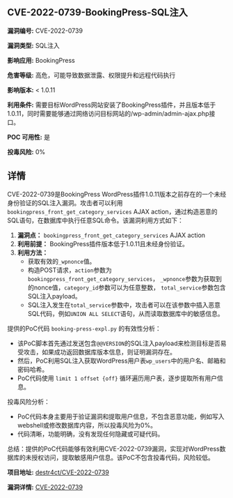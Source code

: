 ## CVE-2022-0739-BookingPress-SQL注入

**漏洞编号:** CVE-2022-0739

**漏洞类型:** SQL注入

**影响应用:** BookingPress

**危害等级:** 高危，可能导致数据泄露、权限提升和远程代码执行

**影响版本:** < 1.0.11

**利用条件:** 需要目标WordPress网站安装了BookingPress插件，并且版本低于1.0.11，同时需要能够通过网络访问目标网站的/wp-admin/admin-ajax.php接口。

**POC 可用性:** 是

**投毒风险:** 0%

## 详情

CVE-2022-0739是BookingPress WordPress插件1.0.11版本之前存在的一个未经身份验证的SQL注入漏洞。攻击者可以利用`bookingpress_front_get_category_services` AJAX action，通过构造恶意的SQL语句，在数据库中执行任意SQL命令。该漏洞利用方式如下：

1.  **漏洞点：** `bookingpress_front_get_category_services` AJAX action
2.  **利用前提：** BookingPress插件版本低于1.0.11且未经身份验证。
3.  **利用方法：**
    *   获取有效的`_wpnonce`值。
    *   构造POST请求，`action`参数为`bookingpress_front_get_category_services`， `_wpnonce`参数为获取到的nonce值，`category_id`参数可以为任意整数， `total_service`参数包含SQL注入payload。
    *   SQL注入发生在`total_service`参数中，攻击者可以在该参数中插入恶意SQL代码，例如`UNION ALL SELECT`语句，从而读取数据库中的敏感信息。

提供的PoC代码 `booking-press-expl.py` 的有效性分析：

*   该PoC脚本首先通过发送包含`@@VERSION`的SQL注入payload来检测目标是否易受攻击，如果成功返回数据库版本信息，则证明漏洞存在。
*   然后，PoC利用SQL注入获取WordPress用户表`wp_users`中的用户名、邮箱和密码哈希。
*   PoC代码使用 `limit 1 offset {off}` 循环遍历用户表，逐步提取所有用户信息。

投毒风险分析：

*   PoC代码本身主要用于验证漏洞和提取用户信息，不包含恶意功能，例如写入webshell或修改数据库内容，所以投毒风险为0%。
*   代码清晰，功能明确，没有发现任何隐藏或可疑代码。

总结：提供的PoC代码能够有效利用CVE-2022-0739漏洞，实现对WordPress数据库的未授权访问，提取敏感用户信息。该PoC不包含投毒代码，风险较低。

**项目地址:** [destr4ct/CVE-2022-0739](https://github.com/destr4ct/CVE-2022-0739)

**漏洞详情:** [CVE-2022-0739](https://nvd.nist.gov/vuln/detail/CVE-2022-0739)